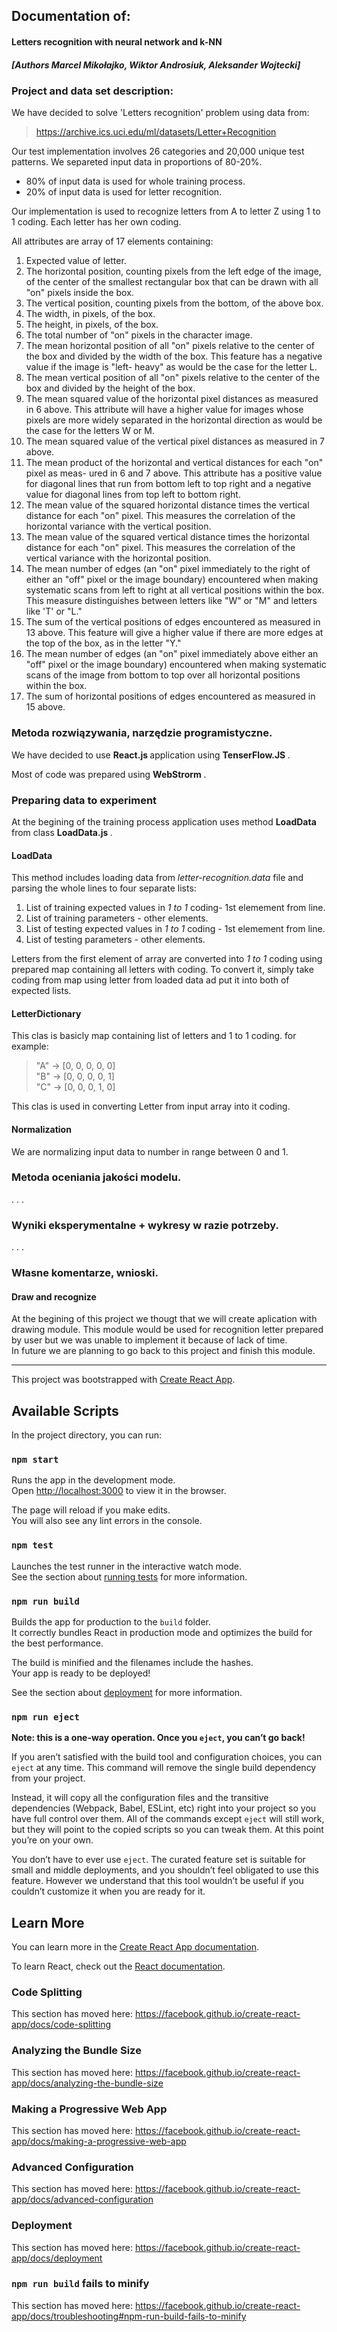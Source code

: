 ## Documentation of:
#### Letters recognition with neural network and k-NN
##### [Authors Marcel Mikołajko, Wiktor Androsiuk, Aleksander Wojtecki]

### Project and data set description: 

We have decided to solve 'Letters recognition' problem using data from:
<br>
> https://archive.ics.uci.edu/ml/datasets/Letter+Recognition

Our test implementation involves 26 categories and 20,000 unique test patterns.
We separeted input data in proportions of 80-20%. 
<br>
* 80% of input data is used for whole training process. 
* 20% of input data is used for letter recognition.

Our implementation is used to recognize letters from A to letter Z using 1 to 1 coding.
Each letter has her own coding. 
<br> 

All attributes are array of 17 elements containing:
1. Expected value of letter.
2. The horizontal position, counting pixels from the left edge of the image, of the center of the smallest rectangular box that can be drawn with all "on" pixels inside the box. 
3. The vertical position, counting pixels from the bottom, of the above box.
4. The width, in pixels, of the box.
5. The height, in pixels, of the box. 
6. The total number of "on" pixels in the character image. 
7. The mean horizontal position of all "on" pixels relative to the center of the box and divided by the width of the box. This feature has a negative value if the image is "left- heavy" as would be the case for the letter L. 
8. The mean vertical position of all "on" pixels relative to the center of the box and divided by the height of the box. 
9. The mean squared value of the horizontal pixel distances as measured in 6 above. This attribute will have a higher value for images whose pixels are more widely separated in the horizontal direction as would be the case for the letters W or M. 
10. The mean squared value of the vertical pixel distances as measured in 7 above. 
11. The mean product of the horizontal and vertical distances for each "on" pixel as meas- ured in 6 and 7 above. This attribute has a positive value for diagonal lines that run from bottom left to top right and a negative value for diagonal lines from top left to bottom right. 
12. The mean value of the squared horizontal distance times the vertical distance for each "on" pixel. This measures the correlation of the horizontal variance with the vertical position. 
13. The mean value of the squared vertical distance times the horizontal distance for each "on" pixel. This measures the correlation of the vertical variance with the horizontal position. 
14. The mean number of edges (an "on" pixel immediately to the right of either an "off" pixel or the image boundary) encountered when making systematic scans from left to right at all vertical positions within the box. This measure distinguishes between letters like "W" or "M" and letters like 'T' or "L." 
15. The sum of the vertical positions of edges encountered as measured in 13 above. This feature will give a higher value if there are more edges at the top of the box, as in the letter "Y."
16. The mean number of edges (an "on" pixel immediately above either an "off" pixel or the image boundary) encountered when making systematic scans of the image from bottom to top over all horizontal positions within the box. 
17. The sum of horizontal positions of edges encountered as measured in 15 above.
 
### Metoda rozwiązywania, narzędzie programistyczne. 
We have decided to use <B> React.js </B> application using <B> TenserFlow.JS </B>.

Most of code was prepared using <B> WebStrorm </B>.
 
###	Preparing data to experiment
At the begining of the training process application uses method <B> LoadData </B> from class <B> LoadData.js </B>.

  #### LoadData
This method includes loading data from <i> letter-recognition.data </i> file and parsing the whole lines to four separate lists:
1. List of training expected values in <i> 1 to 1 </i> coding- 1st elemement from line.
2. List of training parameters - other elements.
3. List of testing expected values in <i> 1 to 1 </i> coding - 1st elemement from line.
4. List of testing parameters - other elements.

Letters from the first element of array are converted into <i> 1 to 1 </i> coding using prepared map containing all letters with coding.
To convert it, simply take coding from map using letter from loaded data ad put it into both of expected lists.

  #### LetterDictionary
This clas is basicly map containing list of letters and 1 to 1 coding. for example:
>	"A" -> [0, 0, 0, 0, 0] <br>
> "B" -> [0, 0, 0, 0, 1] <br>
>	"C" -> [0, 0, 0, 1, 0] <br>

This clas is used in converting Letter from input array into it coding.

  #### Normalization
We are normalizing input data to number in range between 0 and 1.



###	Metoda oceniania jakości modelu. 
.
.
.
###	Wyniki eksperymentalne + wykresy w razie potrzeby.
.
.
.

###	Własne komentarze, wnioski. 

  #### Draw and recognize
At the begining of this project we thougt that we will create aplication with drawing module.
This module would be used for recognition letter prepared by user but we was unable to implement it because of lack of time.
<br>
In future we are planning to go back to this project and finish this module.

 <hr>
 
 
 
 
 
 
 
 
 
 
 
 
 
 
 
 
 
 
 
 
 
 
 
 
 
 

This project was bootstrapped with [Create React App](https://github.com/facebook/create-react-app).

## Available Scripts

In the project directory, you can run:

### `npm start`

Runs the app in the development mode.<br>
Open [http://localhost:3000](http://localhost:3000) to view it in the browser.

The page will reload if you make edits.<br>
You will also see any lint errors in the console.

### `npm test`

Launches the test runner in the interactive watch mode.<br>
See the section about [running tests](https://facebook.github.io/create-react-app/docs/running-tests) for more information.

### `npm run build`

Builds the app for production to the `build` folder.<br>
It correctly bundles React in production mode and optimizes the build for the best performance.

The build is minified and the filenames include the hashes.<br>
Your app is ready to be deployed!

See the section about [deployment](https://facebook.github.io/create-react-app/docs/deployment) for more information.

### `npm run eject`

**Note: this is a one-way operation. Once you `eject`, you can’t go back!**

If you aren’t satisfied with the build tool and configuration choices, you can `eject` at any time. This command will remove the single build dependency from your project.

Instead, it will copy all the configuration files and the transitive dependencies (Webpack, Babel, ESLint, etc) right into your project so you have full control over them. All of the commands except `eject` will still work, but they will point to the copied scripts so you can tweak them. At this point you’re on your own.

You don’t have to ever use `eject`. The curated feature set is suitable for small and middle deployments, and you shouldn’t feel obligated to use this feature. However we understand that this tool wouldn’t be useful if you couldn’t customize it when you are ready for it.


## Learn More

You can learn more in the [Create React App documentation](https://facebook.github.io/create-react-app/docs/getting-started).

To learn React, check out the [React documentation](https://reactjs.org/).

### Code Splitting

This section has moved here: https://facebook.github.io/create-react-app/docs/code-splitting

### Analyzing the Bundle Size

This section has moved here: https://facebook.github.io/create-react-app/docs/analyzing-the-bundle-size

### Making a Progressive Web App

This section has moved here: https://facebook.github.io/create-react-app/docs/making-a-progressive-web-app

### Advanced Configuration

This section has moved here: https://facebook.github.io/create-react-app/docs/advanced-configuration

### Deployment

This section has moved here: https://facebook.github.io/create-react-app/docs/deployment

### `npm run build` fails to minify

This section has moved here: https://facebook.github.io/create-react-app/docs/troubleshooting#npm-run-build-fails-to-minify
